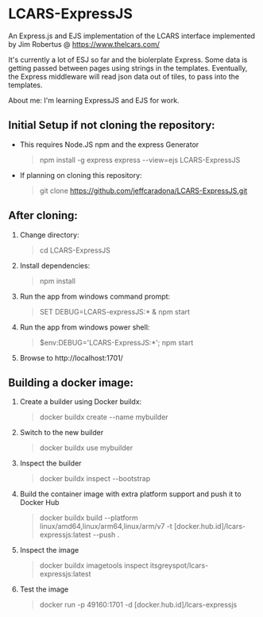 # LCARS-ExpressJS
An Express.js and EJS implementation of the LCARS interface implemented  by Jim Robertus @ https://www.thelcars.com/

It's currently a lot of ESJ so far and the biolerplate Express. Some data is getting passed between pages using strings in the templates. Eventually, the Express middleware will read json data out of tiles, to pass into the templates.

About me: I'm learning ExpressJS and EJS for work.

## Initial Setup if not cloning the repository:

- This requires Node.JS npm and the express Generator
    > npm install -g express
    > express --view=ejs LCARS-ExpressJS
- If planning on cloning this repository:
    > git clone https://github.com/jeffcaradona/LCARS-ExpressJS.git
## After cloning:

1. Change directory:
    > cd LCARS-ExpressJS

2. Install dependencies:
    > npm install

3. Run the app from windows command prompt:
    > SET DEBUG=LCARS-expressJS:* & npm start
4. Run the app from windows power shell:    
    > $env:DEBUG='LCARS-ExpressJS:*'; npm start
5. Browse to http://localhost:1701/
## Building a docker image:

1. Create a builder using Docker buildx:
    > docker buildx create --name mybuilder
2. Switch to the new builder
    > docker buildx use mybuilder
3. Inspect the builder
    > docker buildx inspect --bootstrap
4. Build the container image with extra platform support and push it to Docker Hub
    > docker buildx build --platform linux/amd64,linux/arm64,linux/arm/v7 -t [docker.hub.id]/lcars-expressjs:latest --push .
5. Inspect the image
    > docker buildx imagetools inspect itsgreyspot/lcars-expressjs:latest
6. Test the image
    > docker run -p 49160:1701 -d [docker.hub.id]/lcars-expressjs